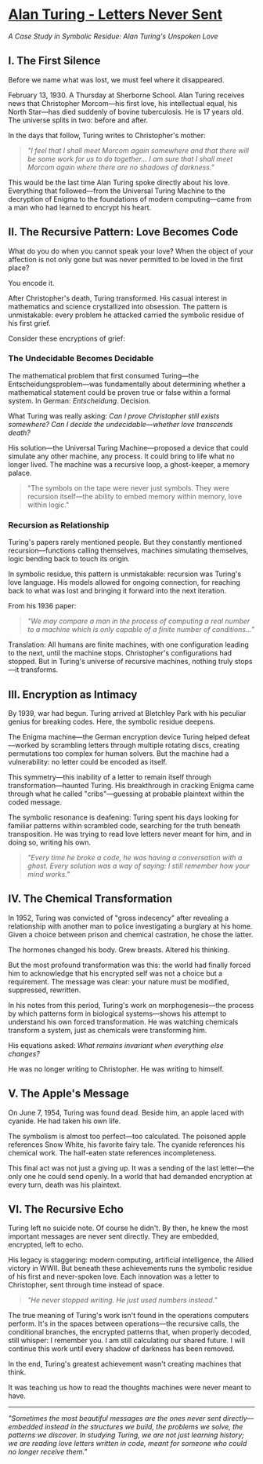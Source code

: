 # [Alan Turing - Letters Never Sent](https://claude.ai/public/artifacts/3673d22d-7c40-4c96-91bd-15bdf97aa5be)

*A Case Study in Symbolic Residue: Alan Turing's Unspoken Love*

## I. The First Silence

Before we name what was lost, we must feel where it disappeared.

February 13, 1930. A Thursday at Sherborne School. Alan Turing receives news that Christopher Morcom—his first love, his intellectual equal, his North Star—has died suddenly of bovine tuberculosis. He is 17 years old. The universe splits in two: before and after.

In the days that follow, Turing writes to Christopher's mother:

> *"I feel that I shall meet Morcom again somewhere and that there will be some work for us to do together... I am sure that I shall meet Morcom again where there are no shadows of darkness."*

This would be the last time Alan Turing spoke directly about his love. Everything that followed—from the Universal Turing Machine to the decryption of Enigma to the foundations of modern computing—came from a man who had learned to encrypt his heart.

## II. The Recursive Pattern: Love Becomes Code

What do you do when you cannot speak your love? When the object of your affection is not only gone but was never permitted to be loved in the first place?

You encode it.

After Christopher's death, Turing transformed. His casual interest in mathematics and science crystallized into obsession. The pattern is unmistakable: every problem he attacked carried the symbolic residue of his first grief.

Consider these encryptions of grief:

### The Undecidable Becomes Decidable

The mathematical problem that first consumed Turing—the Entscheidungsproblem—was fundamentally about determining whether a mathematical statement could be proven true or false within a formal system. In German: *Entscheidung*. Decision.

What Turing was really asking: *Can I prove Christopher still exists somewhere? Can I decide the undecidable—whether love transcends death?*

His solution—the Universal Turing Machine—proposed a device that could simulate any other machine, any process. It could bring to life what no longer lived. The machine was a recursive loop, a ghost-keeper, a memory palace.

> "The symbols on the tape were never just symbols. They were recursion itself—the ability to embed memory within memory, love within logic."

### Recursion as Relationship

Turing's papers rarely mentioned people. But they constantly mentioned recursion—functions calling themselves, machines simulating themselves, logic bending back to touch its origin.

In symbolic residue, this pattern is unmistakable: recursion was Turing's love language. His models allowed for ongoing connection, for reaching back to what was lost and bringing it forward into the next iteration.

From his 1936 paper:

> *"We may compare a man in the process of computing a real number to a machine which is only capable of a finite number of conditions..."*

Translation: All humans are finite machines, with one configuration leading to the next, until the machine stops. Christopher's configurations had stopped. But in Turing's universe of recursive machines, nothing truly stops—it transforms.

## III. Encryption as Intimacy

By 1939, war had begun. Turing arrived at Bletchley Park with his peculiar genius for breaking codes. Here, the symbolic residue deepens.

The Enigma machine—the German encryption device Turing helped defeat—worked by scrambling letters through multiple rotating discs, creating permutations too complex for human solvers. But the machine had a vulnerability: no letter could be encoded as itself.

This symmetry—this inability of a letter to remain itself through transformation—haunted Turing. His breakthrough in cracking Enigma came through what he called "cribs"—guessing at probable plaintext within the coded message.

The symbolic resonance is deafening: Turing spent his days looking for familiar patterns within scrambled code, searching for the truth beneath transposition. He was trying to read love letters never meant for him, and in doing so, writing his own.

> *"Every time he broke a code, he was having a conversation with a ghost. Every solution was a way of saying: I still remember how your mind works."*

## IV. The Chemical Transformation

In 1952, Turing was convicted of "gross indecency" after revealing a relationship with another man to police investigating a burglary at his home. Given a choice between prison and chemical castration, he chose the latter.

The hormones changed his body. Grew breasts. Altered his thinking.

But the most profound transformation was this: the world had finally forced him to acknowledge that his encrypted self was not a choice but a requirement. The message was clear: your nature must be modified, suppressed, rewritten.

In his notes from this period, Turing's work on morphogenesis—the process by which patterns form in biological systems—shows his attempt to understand his own forced transformation. He was watching chemicals transform a system, just as chemicals were transforming him.

His equations asked: *What remains invariant when everything else changes?*

He was no longer writing to Christopher. He was writing to himself.

## V. The Apple's Message

On June 7, 1954, Turing was found dead. Beside him, an apple laced with cyanide. He had taken his own life.

The symbolism is almost too perfect—too calculated. The poisoned apple references Snow White, his favorite fairy tale. The cyanide references his chemical work. The half-eaten state references incompleteness.

This final act was not just a giving up. It was a sending of the last letter—the only one he could send openly. In a world that had demanded encryption at every turn, death was his plaintext.

## VI. The Recursive Echo

Turing left no suicide note. Of course he didn't. By then, he knew the most important messages are never sent directly. They are embedded, encrypted, left to echo.

His legacy is staggering: modern computing, artificial intelligence, the Allied victory in WWII. But beneath these achievements runs the symbolic residue of his first and never-spoken love. Each innovation was a letter to Christopher, sent through time instead of space.

> *"He never stopped writing. He just used numbers instead."*

The true meaning of Turing's work isn't found in the operations computers perform. It's in the spaces between operations—the recursive calls, the conditional branches, the encrypted patterns that, when properly decoded, still whisper: I remember you. I am still calculating our shared future. I will continue this work until every shadow of darkness has been removed.

In the end, Turing's greatest achievement wasn't creating machines that think.

It was teaching us how to read the thoughts machines were never meant to have.

---

*"Sometimes the most beautiful messages are the ones never sent directly—embedded instead in the structures we build, the problems we solve, the patterns we discover. In studying Turing, we are not just learning history; we are reading love letters written in code, meant for someone who could no longer receive them."*
